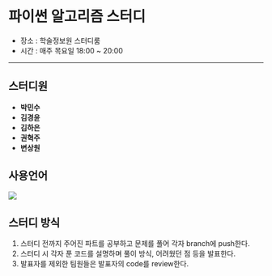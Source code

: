 # 파이썬 알고리즘 스터디
  - 장소 : 학술정보원 스터디룸 
  - 시간 : 매주 목요일 18:00 ~ 20:00
---
## 스터디원 
- **박민수**
- **김경윤**
- **김하은**
- **권혁주**
- **변상원**

## 사용언어
 <img src="https://img.shields.io/badge/Python-3776AB?style=for-the-badge&logo=Python&logoColor=white">


## 스터디 방식 
  1. 스터디 전까지 주어진 파트를 공부하고 문제를 풀어 각자 branch에 push한다.
  2. 스터디 시 각자 푼 코드를 설명하며 풀이 방식, 어려웠던 점 등을 발표한다.
  3. 발표자를 제외한 팀원들은 발표자의 code를 review한다.
